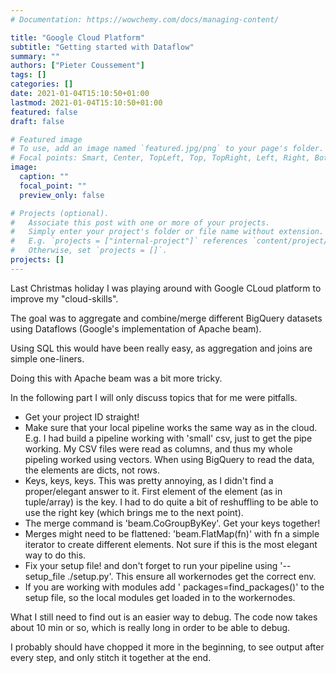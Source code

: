 ```yaml
---
# Documentation: https://wowchemy.com/docs/managing-content/

title: "Google Cloud Platform"
subtitle: "Getting started with Dataflow"
summary: ""
authors: ["Pieter Coussement"]
tags: []
categories: []
date: 2021-01-04T15:10:50+01:00
lastmod: 2021-01-04T15:10:50+01:00
featured: false
draft: false

# Featured image
# To use, add an image named `featured.jpg/png` to your page's folder.
# Focal points: Smart, Center, TopLeft, Top, TopRight, Left, Right, BottomLeft, Bottom, BottomRight.
image:
  caption: ""
  focal_point: ""
  preview_only: false

# Projects (optional).
#   Associate this post with one or more of your projects.
#   Simply enter your project's folder or file name without extension.
#   E.g. `projects = ["internal-project"]` references `content/project/deep-learning/index.md`.
#   Otherwise, set `projects = []`.
projects: []
---
```


Last Christmas holiday I was playing around with Google CLoud platform to
improve my "cloud-skills".

The goal was to aggregate and combine/merge different BigQuery datasets using 
Dataflows (Google's implementation of Apache beam).

Using SQL this would have been really easy, as aggregation and joins are simple
one-liners.

Doing this with Apache beam was a bit more tricky.

In the following part I will only discuss topics that for me were pitfalls.

- Get your project ID straight!
- Make sure that your local pipeline works the same way as in the cloud. E.g. 
I had build a pipeline working with 'small' csv, just to get the pipe working. 
My CSV files were read as columns, and thus my whole pipeling worked using 
vectors. When using BigQuery to read the data, the elements are dicts, not rows.
- Keys, keys, keys. This was pretty annoying, as I didn't find  a proper/elegant
answer to it. First element of the element (as in tuple/array) is the key. I had 
to do quite a bit of reshuffling to be able to use the right key (which brings 
me to the next point).
- The merge command is 'beam.CoGroupByKey'. Get your keys together!
- Merges might need to be flattened: 'beam.FlatMap(fn)' with fn a simple iterator to create different elements. Not sure if this is the most elegant way to do this.
- Fix your setup file! and don't forget to run your pipeline using '--setup_file ./setup.py'. This ensure all workernodes get the correct env.
- If you are working with modules add ' packages=find_packages()' to the setup file, so the local modules get loaded in to the workernodes.

What I still need to find out is an easier way to debug. The code now takes about 10 min or so, which is really long in order to be able to debug.

I probably should have chopped it more in the beginning, to see output after every step, and only stitch it together at the end.